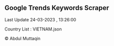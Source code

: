 

## Google Trends Keywords Scraper 
 
Last Update 24-03-2023 , 13:26:00

Country List :
VIETNAM.json



© Abdul Muttaqin 
